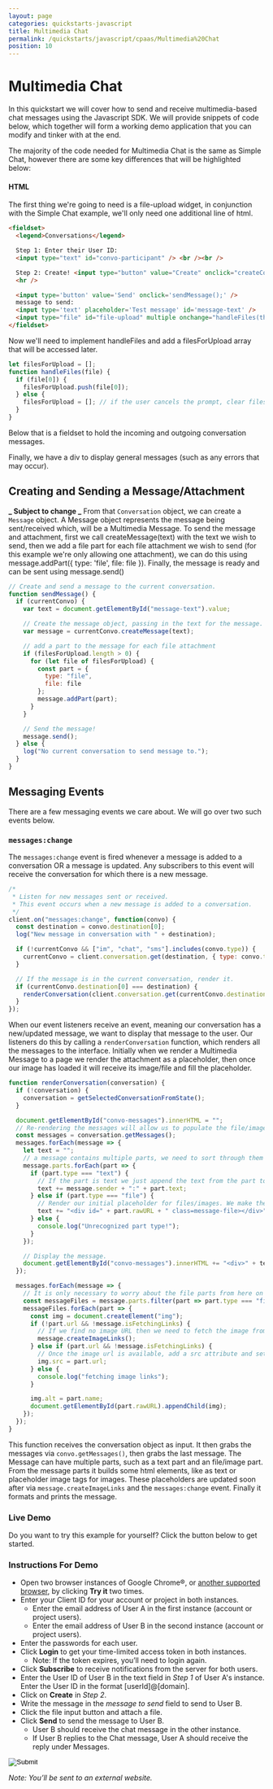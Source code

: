 ```yaml
---
layout: page
categories: quickstarts-javascript
title: Multimedia Chat
permalink: /quickstarts/javascript/cpaas/Multimedia%20Chat
position: 10
---
```


# Multimedia Chat

In this quickstart we will cover how to send and receive multimedia-based chat messages using the Javascript SDK. We will provide snippets of code below, which together will form a working demo application that you can modify and tinker with at the end.

The majority of the code needed for Multimedia Chat is the same as Simple Chat, however there are some key differences that will be highlighted below:

#### HTML

The first thing we're going to need is a file-upload widget, in conjunction with the Simple Chat example, we'll only need one additional line of html.

```html
<fieldset>
  <legend>Conversations</legend>

  Step 1: Enter their User ID:
  <input type="text" id="convo-participant" /> <br /><br />

  Step 2: Create! <input type="button" value="Create" onclick="createConvo();" /> <br />
  <hr />

  <input type='button' value='Send' onclick='sendMessage();' />
  message to send:
  <input type='text' placeholder='Test message' id='message-text' />
  <input type="file" id="file-upload" multiple onchange="handleFiles(this.files)" value="Upload File" />
</fieldset>
```

Now we'll need to implement handleFiles and add a filesForUpload array that will be accessed later.

```javascript
let filesForUpload = [];
function handleFiles(file) {
  if (file[0]) {
    filesForUpload.push(file[0]);
  } else {
    filesForUpload = []; // if the user cancels the prompt, clear filesForUpload
  }
}
```

Below that is a fieldset to hold the incoming and outgoing conversation messages.

Finally, we have a div to display general messages (such as any errors that may occur).

## Creating and Sending a Message/Attachment

**_ Subject to change _**
From that `Conversation` object, we can create a `Message` object. A Message object represents the message being sent/received which, will be a Multimedia Message. To send the message and attachment, first we call createMessage(text) with the text we wish to send, then we add a file part for each file attachment we wish to send (for this example we're only allowing one attachment), we can do this using message.addPart({ type: 'file', file: file }). Finally, the message is ready and can be sent using message.send()

```javascript
// Create and send a message to the current conversation.
function sendMessage() {
  if (currentConvo) {
    var text = document.getElementById("message-text").value;

    // Create the message object, passing in the text for the message.
    var message = currentConvo.createMessage(text);

    // add a part to the message for each file attachment
    if (filesForUpload.length > 0) {
      for (let file of filesForUpload) {
        const part = {
          type: "file",
          file: file
        };
        message.addPart(part);
      }
    }

    // Send the message!
    message.send();
  } else {
    log("No current conversation to send message to.");
  }
}
```

## Messaging Events

There are a few messaging events we care about. We will go over two such events below.

### `messages:change`

The `messages:change` event is fired whenever a message is added to a conversation OR a message is updated. Any subscribers to this event will receive the conversation for which there is a new message.

```javascript
/*
 * Listen for new messages sent or received.
 * This event occurs when a new message is added to a conversation.
 */
client.on("messages:change", function(convo) {
  const destination = convo.destination[0];
  log("New message in conversation with " + destination);

  if (!currentConvo && ["im", "chat", "sms"].includes(convo.type)) {
    currentConvo = client.conversation.get(destination, { type: convo.type });
  }

  // If the message is in the current conversation, render it.
  if (currentConvo.destination[0] === destination) {
    renderConversation(client.conversation.get(currentConvo.destination, { type: convo.type }));
  }
});
```

When our event listeners receive an event, meaning our conversation has a new/updated message, we want to display that message to the user. Our listeners do this by calling a `renderConversation` function, which renders all the messages to the interface. Initially when we render a Multimedia Message to a page we render the attachment as a placeholder, then once our image has loaded it will receive its image/file and fill the placeholder.

```javascript
function renderConversation(conversation) {
  if (!conversation) {
    conversation = getSelectedConversationFromState();
  }

  document.getElementById("convo-messages").innerHTML = "";
  // Re-rendering the messages will allow us to populate the file/image placeholder
  const messages = conversation.getMessages();
  messages.forEach(message => {
    let text = "";
    // a message contains multiple parts, we need to sort through them and act accordingly
    message.parts.forEach(part => {
      if (part.type === "text") {
        // If the part is text we just append the text from the part to the interface
        text += message.sender + ":" + part.text;
      } else if (part.type === "file") {
        // Render our initial placeholder for files/images. We make the id = part.url for easy lookups later
        text += "<div id=" + part.rawURL + " class=message-file></div>";
      } else {
        console.log("Unrecognized part type!");
      }
    });

    // Display the message.
    document.getElementById("convo-messages").innerHTML += "<div>" + text + "</div>";
  });

  messages.forEach(message => {
    // It is only necessary to worry about the file parts from here on
    const messageFiles = message.parts.filter(part => part.type === "file");
    messageFiles.forEach(part => {
      const img = document.createElement("img");
      if (!part.url && !message.isFetchingLinks) {
        // If we find no image URL then we need to fetch the image from the API
        message.createImageLinks();
      } else if (part.url && !message.isFetchingLinks) {
        // Once the image url is available, add a src attribute and set it to the URL
        img.src = part.url;
      } else {
        console.log("fetching image links");
      }

      img.alt = part.name;
      document.getElementById(part.rawURL).appendChild(img);
    });
  });
}
```

This function receives the conversation object as input. It then grabs the messages via `convo.getMessages()`, then grabs the last message. The Message can have multiple parts, such as a text part and an file/image part. From the message parts it builds some html elements, like as text or placeholder image tags for images. These placeholders are updated soon after via `message.createImageLinks` and the `messages:change` event. Finally it formats and prints the message.

### Live Demo

Do you want to try this example for yourself? Click the button below to get started.

### Instructions For Demo
* Open two browser instances of Google Chrome®, or [another supported browser](Get%20Started), by clicking __Try it__ two times.
* Enter your Client ID for your account or project in both instances.
  * Enter the email address of User A in the first instance (account or project users).
  * Enter the email address of User B in the second instance (account or project users).
* Enter the passwords for each user.
* Click __Login__ to get your time-limited access token in both instances.
  * Note: If the token expires, you’ll need to login again.
* Click __Subscribe__ to receive notifications from the server for both users.
* Enter the User ID of User B in the text field in *Step 1* of User A's instance. Enter the User ID in the format [userId]@[domain].
* Click on __Create__ in *Step 2*.
* Write the message in the *message to send* field to send to User B.
* Click the file input button and attach a file.
* Click __Send__ to send the message to User B.
  * User B should receive the chat message in the other instance.
  * If User B replies to the Chat message, User A should receive the reply under Messages.

<form action="https://codepen.io/pen/define" method="POST" target="_blank" class="codepen-form"><input type="hidden" name="data" value=' {&quot;js&quot;:&quot;/**\n * Javascript SDK Multimedia Chat Demo\n */\n\nconst client = Kandy.create({\n  subscription: {\n    expires: 3600\n  },\n  // Required: Server connection configs.\n  authentication: {\n    // Required: Server connection configs.\n    server: {\n      base: &apos;$KANDYFQDN$&apos;\n    },\n    clientCorrelator: &apos;sampleCorrelator&apos;\n  }\n})\n\nconst cpaasAuthUrl = &apos;https://$KANDYFQDN$/cpaas/auth/v1/token&apos;\n\n/**\n * Creates a form body from an dictionary\n */\nfunction createFormBody(paramsObject) {\n  const keyValuePairs = Object.entries(paramsObject).map(\n    ([key, value]) => encodeURIComponent(key) + &apos;=&apos; + encodeURIComponent(value)\n  )\n  return keyValuePairs.join(&apos;&&apos;)\n}\n/**\n * Gets the tokens necessary for authentication to $KANDY$\n */\nasync function getTokens({ clientId, username, password }) {\n  const formBody = createFormBody({\n    client_id: clientId,\n    username,\n    password,\n    grant_type: &apos;password&apos;,\n    scope: &apos;openid&apos;\n  })\n\n  // POST a request to create a new authentication access token.\n  const fetchResult = await fetch(cpaasAuthUrl, {\n    method: &apos;POST&apos;,\n    headers: {\n      &apos;Content-Type&apos;: &apos;application/x-www-form-urlencoded&apos;\n    },\n    body: formBody\n  })\n\n  // Parse the result of the fetch as a JSON format.\n  const data = await fetchResult.json()\n\n  return { accessToken: data.access_token, idToken: data.id_token, expiresIn: data.expires_in }\n}\n\nasync function login() {\n  const clientId = document.getElementById(&apos;clientId&apos;).value\n  const userEmail = document.getElementById(&apos;userEmail&apos;).value\n  const password = document.getElementById(&apos;password&apos;).value\n\n  try {\n    const {accessToken, idToken, expiresIn} = await getTokens({ clientId, username: userEmail, password })\n    client.setTokens({accessToken, idToken})\n    log(&apos;Successfully logged in as &apos; + userEmail + &apos;. Your access token will expire in &apos; + expiresIn/60 + &apos; minutes&apos;)\n  } catch (error) {\n    log(&apos;Error: Failed to get authentication tokens. Error: &apos; + error)\n  }\n}\n\nfunction subscribe() {\n  const services = [\&quot;chat\&quot;];\n  const subscriptionType = \&quot;websocket\&quot;;\n  client.services.subscribe(services, subscriptionType);\n}\n\nclient.on(&apos;subscription:change&apos;, function() {\n\n  if(\n    client.services.getSubscriptions().isPending === false &&\n    client.services.getSubscriptions().subscribed.length > 0\n  ) {\n    log(&apos;Successfully subscribed&apos;)\n    }\n})\n\nclient.on(&apos;subscription:error&apos;, function() {\n  log(&apos;Unable to subscribe&apos;)\n})\n\n\nlet filesForUpload = [];\nfunction handleFiles(file) {\n  if (file[0]) {\n    filesForUpload.push(file[0]);\n  } else {\n    filesForUpload = []; // if the user cancels the prompt, clear filesForUpload\n  }\n}\n\n// Utility function for appending messages to the message div.\nfunction log(message) {\n  // Wrap message in textNode to guarantee that it is a string\n  // https://stackoverflow.com/questions/476821/is-a-dom-text-node-guaranteed-to-not-be-interpreted-as-html\n  const textNode = document.createTextNode(message)\n  const divContainer = document.createElement(&apos;div&apos;)\n  divContainer.appendChild(textNode)\n  document.getElementById(&apos;messages&apos;).appendChild(divContainer)\n}\n\n/*\n *  Multimedia Chat functionality.\n */\n\n// We will only track one conversation in this demo.\nvar currentConvo;\n\n// Create a new conversation with another user.\nfunction createConvo() {\n  const participant = document.getElementById(\&quot;convo-participant\&quot;).value;\n\n  // Pass in the full username of a user to create a conversation with them.\n  currentConvo = client.conversation.create([participant], { type: \&quot;chat\&quot; });\n\n  log(\&quot;Conversation created with: \&quot; + participant);\n}\n\n// Create and send a message to the current conversation.\nfunction sendMessage() {\n  if (currentConvo) {\n    var text = document.getElementById(\&quot;message-text\&quot;).value;\n\n    // Create the message object, passing in the text for the message.\n    var message = currentConvo.createMessage(text);\n\n    // add a part to the message for each file attachment\n    if (filesForUpload.length > 0) {\n      for (let file of filesForUpload) {\n        const part = {\n          type: \&quot;file\&quot;,\n          file: file\n        };\n        message.addPart(part);\n      }\n    }\n\n    // Send the message!\n    message.send();\n  } else {\n    log(\&quot;No current conversation to send message to.\&quot;);\n  }\n}\n\n/*\n * Listen for new messages sent or received.\n * This event occurs when a new message is added to a conversation.\n */\nclient.on(\&quot;messages:change\&quot;, function(convo) {\n  const destination = convo.destination[0];\n  log(\&quot;New message in conversation with \&quot; + destination);\n\n  if (!currentConvo && [\&quot;im\&quot;, \&quot;chat\&quot;, \&quot;sms\&quot;].includes(convo.type)) {\n    currentConvo = client.conversation.get(destination, { type: convo.type });\n  }\n\n  // If the message is in the current conversation, render it.\n  if (currentConvo.destination[0] === destination) {\n    renderConversation(client.conversation.get(currentConvo.destination, { type: convo.type }));\n  }\n});\n\nfunction renderConversation(conversation) {\n  if (!conversation) {\n    conversation = getSelectedConversationFromState();\n  }\n\n  document.getElementById(\&quot;convo-messages\&quot;).innerHTML = \&quot;\&quot;;\n  // Re-rendering the messages will allow us to populate the file/image placeholder\n  const messages = conversation.getMessages();\n  messages.forEach(message => {\n    let text = \&quot;\&quot;;\n    // a message contains multiple parts, we need to sort through them and act accordingly\n    message.parts.forEach(part => {\n      if (part.type === \&quot;text\&quot;) {\n        // If the part is text we just append the text from the part to the interface\n        text += message.sender + \&quot;:\&quot; + part.text;\n      } else if (part.type === \&quot;file\&quot;) {\n        // Render our initial placeholder for files/images. We make the id = part.url for easy lookups later\n        text += \&quot;<div id=\&quot; + part.rawURL + \&quot; class=message-file></div>\&quot;;\n      } else {\n        console.log(\&quot;Unrecognized part type!\&quot;);\n      }\n    });\n\n    // Display the message.\n    document.getElementById(\&quot;convo-messages\&quot;).innerHTML += \&quot;<div>\&quot; + text + \&quot;</div>\&quot;;\n  });\n\n  messages.forEach(message => {\n    // It is only necessary to worry about the file parts from here on\n    const messageFiles = message.parts.filter(part => part.type === \&quot;file\&quot;);\n    messageFiles.forEach(part => {\n      const img = document.createElement(\&quot;img\&quot;);\n      if (!part.url && !message.isFetchingLinks) {\n        // If we find no image URL then we need to fetch the image from the API\n        message.createImageLinks();\n      } else if (part.url && !message.isFetchingLinks) {\n        // Once the image url is available, add a src attribute and set it to the URL\n        img.src = part.url;\n      } else {\n        console.log(\&quot;fetching image links\&quot;);\n      }\n\n      img.alt = part.name;\n      document.getElementById(part.rawURL).appendChild(img);\n    });\n  });\n}\n\n&quot;,&quot;html&quot;:&quot;<fieldset>\n  <legend>Authenticate using your account information</legend>\n  Client ID: <input type=\&quot;text\&quot; id=\&quot;clientId\&quot; />\n  Email <input type=\&quot;text\&quot; id=\&quot;userEmail\&quot; placeholder=&apos;Email&apos; />\n  Password: <input type=\&quot;password\&quot; id=\&quot;password\&quot; />\n  <input type=\&quot;button\&quot; value=\&quot;Login\&quot; onclick=\&quot;login();\&quot; />\n</fieldset>\n<fieldset>\n  <legend>Subscribe to Chat Service on Websocket Channel</legend>\n  <input type=\&quot;button\&quot; value=\&quot;Subscribe\&quot; onclick=\&quot;subscribe();\&quot; />\n</fieldset>\n\n<fieldset>\n  <legend>Conversations</legend>\n\n  Step 1: Enter their User ID:\n  <input type=\&quot;text\&quot; id=\&quot;convo-participant\&quot; /> <br /><br />\n\n  Step 2: Create! <input type=\&quot;button\&quot; value=\&quot;Create\&quot; onclick=\&quot;createConvo();\&quot; /> <br />\n  <hr />\n\n  <input type=&apos;button&apos; value=&apos;Send&apos; onclick=&apos;sendMessage();&apos; />\n  message to send:\n  <input type=&apos;text&apos; placeholder=&apos;Test message&apos; id=&apos;message-text&apos; />\n  <input type=\&quot;file\&quot; id=\&quot;file-upload\&quot; multiple onchange=\&quot;handleFiles(this.files)\&quot; value=\&quot;Upload File\&quot; />\n</fieldset>\n\n<fieldset>\n  <legend>Messages</legend>\n  <div id=\&quot;convo-messages\&quot;></div>\n</fieldset>\n\n<div id=\&quot;messages\&quot;></div>\n\n&quot;,&quot;css&quot;:&quot;&quot;,&quot;title&quot;:&quot;Javascript SDK Multimedia Chat Demo&quot;,&quot;editors&quot;:&quot;101&quot;,&quot;js_external&quot;:&quot;https://cdn.jsdelivr.net/gh/Kandy-IO/kandy-cpaas-js-sdk@322/dist/kandy.js&quot;} '><input type="image" src="./TryItOn-CodePen.png"></form>

*Note: You’ll be sent to an external website.*

